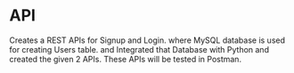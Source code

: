 # API

Creates a REST APIs for Signup and Login. where MySQL database is used for creating Users table.  and Integrated that Database with Python and created the given 2 APIs. These APIs will be tested in Postman. 
